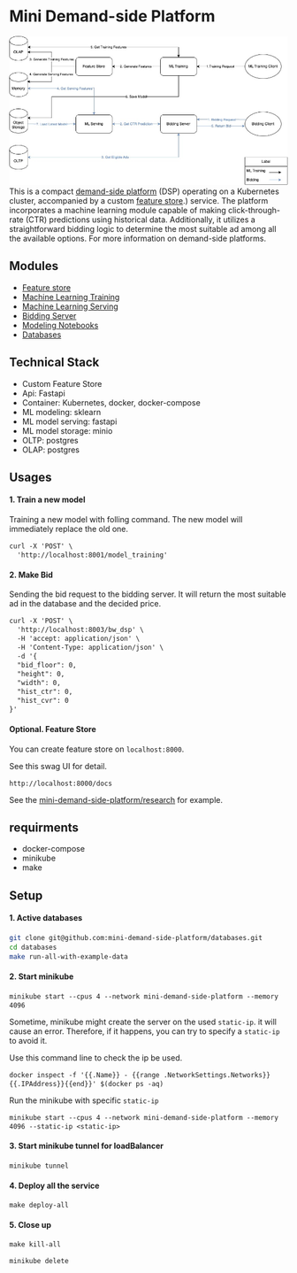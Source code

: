 # Mini Demand-side Platform
![image](pictures/mini-dsp.jpg)
This is a compact [demand-side platform](https://en.wikipedia.org/wiki/Demand-side_platform) (DSP) operating on a Kubernetes cluster, accompanied by a custom [feature store](https://www.featurestore.org/what-is-a-feature-store#:~:text=The%20Feature%20Store%20is%20where,that%20have%20a%20trained%20model).) service. The platform incorporates a machine learning module capable of making click-through-rate (CTR) predictions using historical data. Additionally, it utilizes a straightforward bidding logic to determine the most suitable ad among all the available options. For more information on demand-side platforms.

## Modules
- [Feature store](https://github.com/mini-demand-side-platform/feature-store)
- [Machine Learning Training](https://github.com/mini-demand-side-platform/ml-training)
- [Machine Learning Serving](https://github.com/mini-demand-side-platform/ml-serving)
- [Bidding Server](https://github.com/mini-demand-side-platform/bidding-server)
- [Modeling Notebooks](https://github.com/mini-demand-side-platform/research)
- [Databases](https://github.com/mini-demand-side-platform/databases)
## Technical Stack
- Custom Feature Store
- Api: Fastapi
- Container: Kubernetes, docker, docker-compose
- ML modeling: sklearn
- ML model serving: fastapi
- ML model storage: minio
- OLTP: postgres
- OLAP: postgres
## Usages
#### 1. Train a new model
Training a new model with folling command. The new model will immediately replace the old one.
```
curl -X 'POST' \
  'http://localhost:8001/model_training' 
```
#### 2. Make Bid
Sending the bid request to the bidding server. It will return the most suitable ad in the database and the decided price.

```
curl -X 'POST' \
  'http://localhost:8003/bw_dsp' \
  -H 'accept: application/json' \
  -H 'Content-Type: application/json' \
  -d '{
  "bid_floor": 0,
  "height": 0,
  "width": 0,
  "hist_ctr": 0,
  "hist_cvr": 0
}'
``` 

#### Optional. Feature Store
You can create feature store on `localhost:8000`.

See this swag UI for detail. 
```
http://localhost:8000/docs
```

See the [mini-demand-side-platform/research](https://github.com/mini-demand-side-platform/research) for example.
## requirments
- docker-compose 
- minikube
- make

## Setup

#### 1. Active databases
```bash
git clone git@github.com:mini-demand-side-platform/databases.git
cd databases 
make run-all-with-example-data
```

#### 2. Start minikube
```
minikube start --cpus 4 --network mini-demand-side-platform --memory 4096 
```
Sometime, minikube might create the server on the used `static-ip`. it will cause an error. Therefore, if it happens, you can try to specify a `static-ip` to avoid it. 

Use this command line to check the ip be used.
```
docker inspect -f '{{.Name}} - {{range .NetworkSettings.Networks}}{{.IPAddress}}{{end}}' $(docker ps -aq)
```

Run the minikube with specific `static-ip`
```
minikube start --cpus 4 --network mini-demand-side-platform --memory 4096 --static-ip <static-ip>
```

#### 3. Start minikube tunnel for loadBalancer
```
minikube tunnel
```

#### 4. Deploy all the service
```
make deploy-all
```

#### 5. Close up

```
make kill-all
```

```
minikube delete
```